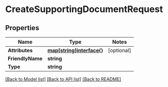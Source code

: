 # CreateSupportingDocumentRequest

## Properties
Name | Type | Notes
------------ | ------------- | -------------
**Attributes** | [**map[string]interface{}**](.md) | [optional] 
**FriendlyName** | **string** | 
**Type** | **string** | 

[[Back to Model list]](../README.md#documentation-for-models) [[Back to API list]](../README.md#documentation-for-api-endpoints) [[Back to README]](../README.md)


